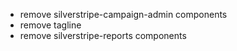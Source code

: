 - remove silverstripe-campaign-admin components
- remove tagline
- remove silverstripe-reports components
